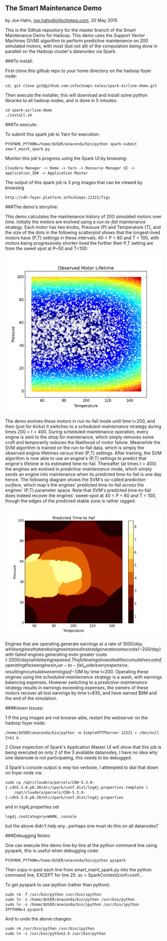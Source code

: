 ## The Smart Maintenance Demo

by Joe Hahn,
joe.hahn@infochimps.com,
20 May 2015

This is the Github repository for the master branch of the Smart Maintenance Demo for Hadoop.
This demo uses the Support Vector Machines (SVM) algorithm to perform predictive
maintenance on 200 simulated motors, with most (but not all) of the computation being done in
parallell on the Hadoop cluster's datanodes via Spark.

###To install:

First clone this github repo to your home directory on the hadoop foyer node:

    cd; git clone git@github.com:infochimps-sales/spark-airline-demo.git 
    
   
Then execute the installer, this will download and install some python libraries to all 
hadoop nodes, and is done in 5 minutes:

    cd spark-airline-demo
    ./install.sh


###To execute:

To submit this spark job to Yarn for execution:

    PYSPARK_PYTHON=/home/$USER/anaconda/bin/python spark-submit smart_maint_spark.py
    

Monitor this job's progress using the Spark UI by browsing:

    Cloudera Manager -> Home -> Yarn -> Resource Manager UI -> application_ID# -> Application Master


The output of this spark job is 3 png images that can be viewed by browsing

    http://cdh-foyer.platform.infochimps:12321/figs
    

###The demo's storyline:

This demo calculates the maintenance history of 200 simulated motors over time. Initially the
motors are evolved using a _run-to-fail_ maintenance strategy. Each motor has two knobs,
Pressure (P) and Temperature (T), and the size of the dots in the following scatterplot
shows that the longest-lived motors have (P,T) settings in these intervals: 40 < P < 60 and T < 100,
with motors being progressively shorter-lived the further their P,T setting are from the
sweet spot at P~50 and T<100: 

![](https://github.com/infochimps-sales/smart-maintenance-demo/blob/master/figs/fail_factor.png)

The demo evolves these motors in run-to-fail mode until time t=200, and then (just for kicks)
it switches to a _scheduled-maintenance_ strategy during times 200 < t < 400.
During scheduled-maintenance operation, every engine is sent to the shop for maintenance,
which simply removes some cruft and temporarily reduces the likelihood of motor failure.
Meanwhile the SVM algorithm is trained on the run-to-fail data, which is simply the observed
engine lifetimes versus their (P,T) settings. After training, the SVM algorithm is now 
able to use an engine's (P,T) settings to predict that engine's lifetime ie its 
estimated time-to-fail. Thereafter (at times t > 400) the engines are evolved in 
_predictive-maintenance_ mode, which simply sends an engine into maintenance
when its predicted time-to-fail is one day hence. The following diagram shows the SVM's
so-called _prediction surface_, which map's the engines' predicted time-to-fail across the
engines' (P,T) parameter space. Note that SVM's predicted time-to-fail does indeed recover
the engines' sweet-spot at 40 < P < 60 and T < 100, though the edges of the predicted stable
zone is rather ragged.

![](https://github.com/infochimps-sales/smart-maintenance-demo/blob/master/figs/predicted_time_to_fail.png)

Engines that are operating generate earnings at a rate of $1000/day, while engines that are
being maintained instead generate some costs (-$200/day) with failed engines generating even greater
costs (-$2000/day) while being repaired.
The following shows that the cumulative cost of operating these engines in _run-to-fail_ mode
is very expensive, resulting in cumulative earnings of -$13M by time t=200. Operating these
engines using the _scheduled-maintenance_ strategy is a wash, with earnings balancing expenses.
However switching to a _predictive-maintenance_ strategy results in earnings exceeding expenses,
the owners of these motors recover all lost earnings by time t=830, and have earned $9M and the end
of the simulation.


###Known Issues:


1 If the png images are not browse-able, restart the webserver on the hadoop foyer node:

    /home/$USER/anaconda/bin/python -m SimpleHTTPServer 12321 > /dev/null 2>&1 &


2 Close inspection of Spark's Application Master UI will show that this job is being executed
on only 2 of the 3 available datanodes, I have no idea why one datanode is not participating,
this needs to be debugged.

3 Spark's console output is *way* too verbose, I attempted to dial that down on foyer node via:

    sudo cp /opt/cloudera/parcels/CDH-5.3.0-1.cdh5.3.0.p0.30/etc/spark/conf.dist/log4j.properties.template \
        /opt/cloudera/parcels/CDH-5.3.0-1.cdh5.3.0.p0.30/etc/spark/conf.dist/log4j.properties


and in log4j.properties set

    log4j.rootCategory=WARN, console


but the above didn't help any...perhaps one must do this on all datanodes?


###Debugging Notes:
        
    
One can execute this demo line-by-line at the python command line using pyspark,
this is useful when debugging code:

    PYSPARK_PYTHON=/home/$USER/anaconda/bin/python pyspark


Then copy-n-past each line from smart_maint_spark.py into the python command line, 
EXCEPT for line 25: sc = SparkContext(conf=conf... 

To get pyspark to use ipython (rather than python):

    sudo rm -f /usr/bin/python /usr/bin/ipython
    sudo ln -s /home/$USER/anaconda/bin/python /usr/bin/python
    sudo ln -s /home/$USER/anaconda/bin/ipython /usr/bin/ipython
    IPYTHON=1 pyspark


And to undo the above changes:
 
    sudo rm /usr/bin/python /usr/bin/ipython
    sudo ln -s /usr/bin/python2.6 /usr/bin/python
